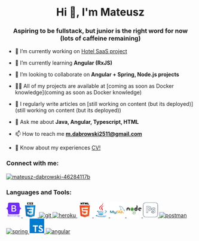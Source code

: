 <h1 align="center">Hi 👋, I'm Mateusz</h1>
<h3 align="center">Aspiring to be fullstack, but junior is the right word for now (lots of caffeine remaining)</h3>

- 🔭 I’m currently working on [Hotel SaaS project](https://github.com/Wojtas93/frontend)

- 🌱 I’m currently learning **Angular (RxJS)**

- 👯 I’m looking to collaborate on **Angular + Spring, Node.js projects**

- 👨‍💻 All of my projects are available at [coming as soon as Docker knowledge](coming as soon as Docker knowledge)

- 📝 I regularly write articles on [still working on content (but its deployed)](still working on content (but its deployed))

- 💬 Ask me about **Java, Angular, Typescript, HTML**

- 📫 How to reach me **m.dabrowski2511@gmail.com**

- 📄 Know about my experiences [CV!](https://drive.google.com/file/d/1XkOBLKfuMjkG5e3RFvVQ7gGvXuHHcEBy/view?usp=sharing)

<h3 align="left">Connect with me:</h3>
<p align="left">
<a href="https://linkedin.com/in/mateusz-dabrowski-46284117b" target="blank"><img align="center" src="https://uxwing.com/wp-content/themes/uxwing/download/10-brands-and-social-media/linkedin-color.svg" alt="mateusz-dabrowski-46284117b" height="30" width="40" /></a>
</p>

<h3 align="left">Languages and Tools:</h3>
<p align="left"> <a href="https://getbootstrap.com" target="_blank"> <img src="https://raw.githubusercontent.com/devicons/devicon/master/icons/bootstrap/bootstrap-plain-wordmark.svg" alt="bootstrap" width="40" height="40"/> </a> <a href="https://www.w3schools.com/css/" target="_blank"> <img src="https://raw.githubusercontent.com/devicons/devicon/master/icons/css3/css3-original-wordmark.svg" alt="css3" width="40" height="40"/> </a> <a href="https://git-scm.com/" target="_blank"> <img src="https://www.vectorlogo.zone/logos/git-scm/git-scm-icon.svg" alt="git" width="40" height="40"/> </a> <a href="https://heroku.com" target="_blank"> <img src="https://www.vectorlogo.zone/logos/heroku/heroku-icon.svg" alt="heroku" width="40" height="40"/> </a> <a href="https://www.w3.org/html/" target="_blank"> <img src="https://raw.githubusercontent.com/devicons/devicon/master/icons/html5/html5-original-wordmark.svg" alt="html5" width="40" height="40"/> </a> <a href="https://www.java.com" target="_blank"> <img src="https://raw.githubusercontent.com/devicons/devicon/master/icons/java/java-original.svg" alt="java" width="40" height="40"/> </a> <a href="https://www.mysql.com/" target="_blank"> <img src="https://raw.githubusercontent.com/devicons/devicon/master/icons/mysql/mysql-original-wordmark.svg" alt="mysql" width="40" height="40"/> </a> <a href="https://nodejs.org" target="_blank"> <img src="https://raw.githubusercontent.com/devicons/devicon/master/icons/nodejs/nodejs-original-wordmark.svg" alt="nodejs" width="40" height="40"/> </a> <a href="https://www.photoshop.com/en" target="_blank"> <img src="https://raw.githubusercontent.com/devicons/devicon/master/icons/photoshop/photoshop-line.svg" alt="photoshop" width="40" height="40"/> </a> <a href="https://postman.com" target="_blank"> <img src="https://www.vectorlogo.zone/logos/getpostman/getpostman-icon.svg" alt="postman" width="40" height="40"/> </a> <a href="https://spring.io/" target="_blank"> <img src="https://www.vectorlogo.zone/logos/springio/springio-icon.svg" alt="spring" width="40" height="40"/> </a> <a href="https://www.typescriptlang.org/" target="_blank"> <img src="https://raw.githubusercontent.com/devicons/devicon/master/icons/typescript/typescript-original.svg" alt="typescript" width="40" height="40"/> </a>
<a href="https://angular.io/" target="_blank"> <img src="https://angular.io/assets/images/logos/angular/angular.svg" alt="angular" width="40" height="40"/> </a> </p>
